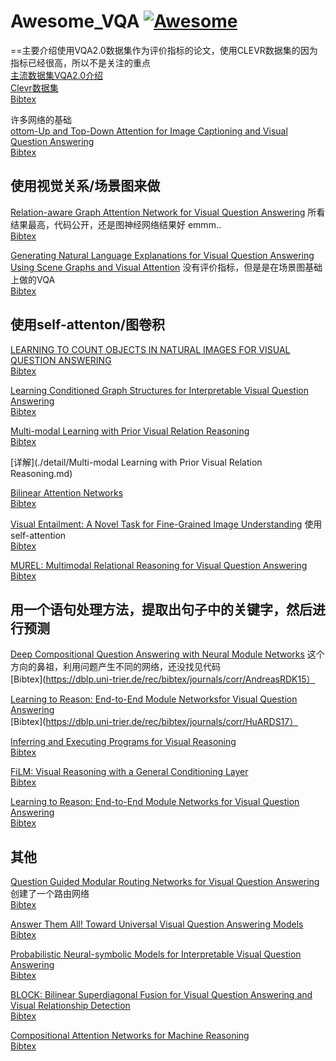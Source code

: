 # Awesome_VQA [![Awesome](https://cdn.rawgit.com/sindresorhus/awesome/d7305f38d29fed78fa85652e3a63e154dd8e8829/media/badge.svg)](https://github.com/waallf/Awesome_VQA)
==主要介绍使用VQA2.0数据集作为评价指标的论文，使用CLEVR数据集的因为指标已经很高，所以不是关注的重点  
[主流数据集VQA2.0介绍](https://arxiv.org/pdf/1505.00468.pdf)  
[Clevr数据集](https://arxiv.org/abs/1612.06890)  
[Bibtex](https://dblp.uni-trier.de/rec/bibtex/journals/corr/AntolALMBZP15)  

许多网络的基础  
[ottom-Up and Top-Down Attention for Image Captioning and Visual Question Answering](https://arxiv.org/abs/1707.07998)  
[Bibtex](https://dblp.uni-trier.de/rec/bibtex/journals/corr/AndersonHBTJGZ17)

## 使用视觉关系/场景图来做
[Relation-aware Graph Attention Network for Visual Question Answering](https://arxiv.org/pdf/1903.12314.pdf)   所看结果最高，代码公开，还是图神经网络结果好 emmm..  
[Bibtex](http://xueshu.baidu.com/u/citation&url=http%3A%2F%2Farxiv.org%2Fabs%2F1903.12314&sign=17cc4cb77edb17296ac50e12a117f52a&diversion=null&t=bib)

[Generating Natural Language Explanations for Visual Question Answering Using Scene Graphs and Visual Attention](https://arxiv.org/pdf/1902.05715.pdf)  没有评价指标，但是是在场景图基础上做的VQA  
[Bibtex](https://dblp.uni-trier.de/rec/bibtex/journals/corr/abs-1902-05715)
## 使用self-attenton/图卷积  
[LEARNING TO COUNT OBJECTS IN NATURAL IMAGES FOR VISUAL QUESTION ANSWERING](https://arxiv.org/pdf/1802.05766.pdf)  
[Bibtex](https://dblp.uni-trier.de/rec/bibtex/journals/corr/abs-1802-05766)

[Learning Conditioned Graph Structures for Interpretable Visual Question Answering](https://arxiv.org/pdf/1806.07243.pdf)  
[Bibtex]()

[Multi-modal Learning with Prior Visual Relation Reasoning](https://arxiv.org/pdf/1812.09681.pdf)  
[Bibtex](https://dblp.uni-trier.de/rec/bibtex/journals/corr/abs-1812-09681)  

[详解](./detail/Multi-modal Learning with Prior Visual Relation Reasoning.md)  

[Bilinear Attention Networks](https://arxiv.org/pdf/1805.07932.pdf)  
[Bibtex](https://dblp.uni-trier.de/rec/bibtex/journals/corr/abs-1805-07932)  

[Visual Entailment: A Novel Task for Fine-Grained Image Understanding](https://arxiv.org/pdf/1901.06706.pdf) 使用self-attention    
[Bibtex](https://dblp.uni-trier.de/rec/bibtex/journals/corr/abs-1901-06706)

[MUREL: Multimodal Relational Reasoning for Visual Question Answering](https://arxiv.org/pdf/1902.09487.pdf)   
[Bibtex](https://dblp.uni-trier.de/rec/bibtex/journals/corr/abs-1902-09487)

## 用一个语句处理方法，提取出句子中的关键字，然后进行预测  
[Deep Compositional Question Answering with Neural Module Networks](https://arxiv.org/pdf/1511.02799.pdf) 这个方向的鼻祖，利用问题产生不同的网络，还没找见代码  
[Bibtex](https://dblp.uni-trier.de/rec/bibtex/journals/corr/AndreasRDK15）

[Learning to Reason: End-to-End Module Networksfor Visual Question Answering](https://arxiv.org/pdf/1704.05526.pdf)  
[Bibtex](https://dblp.uni-trier.de/rec/bibtex/journals/corr/HuARDS17）

[Inferring and Executing Programs for Visual Reasoning](https://arxiv.org/abs/1705.03633)  
[Bibtex](https://dblp.uni-trier.de/rec/bibtex/journals/corr/JohnsonHMHLZG17)  

[FiLM: Visual Reasoning with a General Conditioning Layer](https://arxiv.org/abs/1709.07871)  
[Bibtex](https://dblp.uni-trier.de/rec/bibtex/journals/corr/abs-1709-07871) 

[Learning to Reason: End-to-End Module Networks for Visual Question Answering](https://arxiv.org/abs/1704.05526)  
[Bibtex](https://dblp.uni-trier.de/rec/bibtex/journals/corr/HuARDS17)  
## 其他  
[Question Guided Modular Routing Networks for Visual Question Answering](https://arxiv.org/pdf/1904.08324.pdf)创建了一个路由网络   
[Bibtex](https://dblp.uni-trier.de/rec/bibtex/journals/corr/abs-1806-07243)  

[Answer Them All! Toward Universal Visual Question Answering Models](https://arxiv.org/pdf/1903.00366.pdf)   
[Bibtex](https://dblp.uni-trier.de/rec/bibtex/journals/corr/abs-1903-00366)

[Probabilistic Neural-symbolic Models for Interpretable Visual Question Answering](https://arxiv.org/pdf/1902.07864.pdf)  
[Bibtex](https://dblp.uni-trier.de/rec/bibtex/journals/corr/abs-1902-07864)

[BLOCK: Bilinear Superdiagonal Fusion for Visual Question Answering and Visual Relationship Detection](https://arxiv.org/pdf/1902.00038.pdf)   
[Bibtex](https://dblp.uni-trier.de/rec/bibtex/journals/corr/abs-1902-00038)  

[Compositional Attention Networks for Machine Reasoning](https://arxiv.org/abs/1803.03067)  
[Bibtex](https://dblp.uni-trier.de/rec/bibtex/journals/corr/abs-1803-03067)


